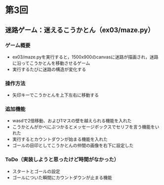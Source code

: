 # 第3回
## 迷路ゲーム：迷えるこうかとん（ex03/maze.py）
### ゲーム概要
- ex03/maze.pyを実行すると，1500x900のcanvasに迷路が描画され，迷路に沿ってこうかとんを移動させるゲーム
- 実行するたびに迷路の構造が変化する
### 操作方法
- 矢印キーでこうかとんを上下左右に移動する
### 追加機能
- wasdで2倍移動、および1マスの壁を越えられる機能を入れた
- こうかとんがかべにぶつかるとメッセージボックスでセリフを言う機能をいれた
- 実行するとカウントダウンが始まる機能を入れた
- ゴールの目印としてこうかとんの仲間の画像を右下に設定した
### ToDo（実装しようと思ったけど時間がなかった）
- スタートとゴールの設定
- ゴールについた瞬間にカウントダウンが止まる機能
